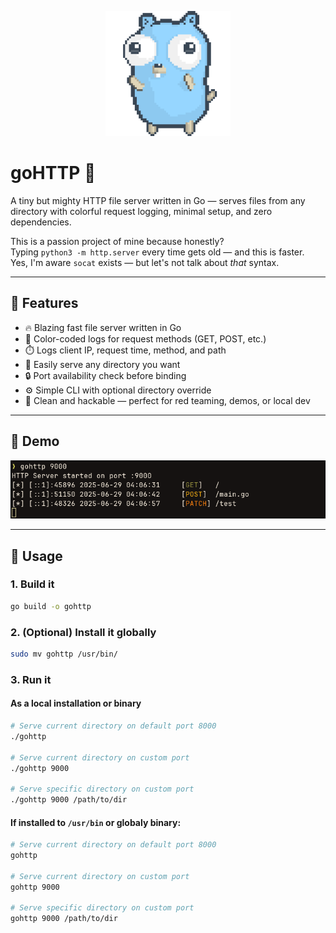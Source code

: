 <p align="center">
  <img src="images/dancing-gopher.gif" width="200" alt="Dancing Gopher" />
</p>

# goHTTP 🍩

A tiny but mighty HTTP file server written in Go — serves files from any directory with colorful request logging, minimal setup, and zero dependencies.

This is a passion project of mine because honestly?  
Typing `python3 -m http.server` every time gets old — and this is faster.  
Yes, I'm aware `socat` exists — but let's not talk about *that* syntax.

---

## 🚀 Features

- 🔥 Blazing fast file server written in Go
- 🌈 Color-coded logs for request methods (GET, POST, etc.)
- ⏱️ Logs client IP, request time, method, and path
- 📂 Easily serve any directory you want
- 🔒 Port availability check before binding
- ⚙️ Simple CLI with optional directory override
- 🧠 Clean and hackable — perfect for red teaming, demos, or local dev

---

## 📸 Demo

<p align="center">
  <img src="images/Demo.png" alt="goHTTP Demo Output" />
</p>

---

## 🧠 Usage

### 1. Build it

```bash
go build -o gohttp
```

### 2. (Optional) Install it globally

```bash
sudo mv gohttp /usr/bin/
```

### 3. Run it 

#### As a local installation or binary

```bash
# Serve current directory on default port 8000
./gohttp

# Serve current directory on custom port
./gohttp 9000

# Serve specific directory on custom port
./gohttp 9000 /path/to/dir
```

#### If installed to `/usr/bin` or globaly binary:

```bash
# Serve current directory on default port 8000
gohttp

# Serve current directory on custom port
gohttp 9000

# Serve specific directory on custom port
gohttp 9000 /path/to/dir
```
